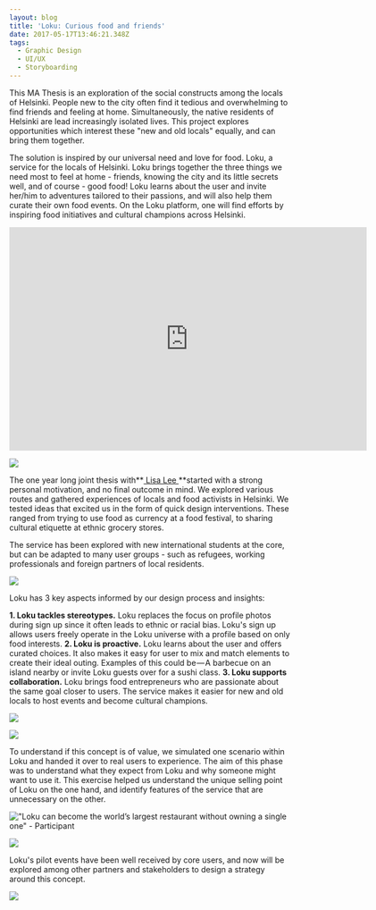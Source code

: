 ```yaml
---
layout: blog
title: 'Loku: Curious food and friends'
date: 2017-05-17T13:46:21.348Z
tags:
  - Graphic Design
  - UI/UX
  - Storyboarding
---
```

This MA Thesis is an exploration of the social constructs among the locals of Helsinki. People new to the city often find it tedious and overwhelming to find friends and feeling at home. Simultaneously, the native residents of Helsinki are lead increasingly isolated lives. This project explores opportunities which interest these "new and old locals" equally, and can bring them together.

The solution is inspired by our universal need and love for food. Loku, a service for the locals of Helsinki. Loku brings together the three things we need most to feel at home - friends, knowing the city and its little secrets well, and of course - good food! Loku learns about the user and invite her/him to adventures tailored to their passions, and will also help them curate their own food events. On the Loku platform, one will find efforts by inspiring food initiatives and cultural champions across Helsinki.

<iframe src="https://player.vimeo.com/video/217839744" width="640" height="400" frameborder="0" webkitallowfullscreen mozallowfullscreen allowfullscreen></iframe>

![](/images/01Loku.gif)

The one year long joint thesis with\*\*[ Lisa Lee ](http://pixelorpaper.com/)\*\*started with a strong personal motivation, and no final outcome in mind. We explored various routes and gathered experiences of locals and food activists in Helsinki. We tested ideas that excited us in the form of quick design interventions. These ranged from trying to use food as currency at a food festival, to sharing cultural etiquette at ethnic grocery stores.

The service has been explored with new international students at the core, but can be adapted to many user groups - such as refugees, working professionals and foreign partners of local residents.

![](/images/02Loku.gif)

Loku has 3 key aspects informed by our design process and insights:

**1. Loku tackles stereotypes.** Loku replaces the focus on profile photos during sign up since it often leads to ethnic or racial bias. Loku's sign up allows users freely operate in the Loku universe with a profile based on only food interests. **2. Loku is proactive.** Loku learns about the user and offers curated choices. It also makes it easy for user to mix and match elements to create their ideal outing. Examples of this could be — A barbecue on an island nearby or invite Loku guests over for a sushi class. **3. Loku supports collaboration.** Loku brings food entrepreneurs who are passionate about the same goal closer to users. The service makes it easier for new and old locals to host events and become cultural champions.

![](/images/03Loku.png)

![](/images/04Loku.jpg)

To understand if this concept is of value, we simulated one scenario within Loku and handed it over to real users to experience. The aim of this phase was to understand what they expect from Loku and why someone might want to use it. This exercise helped us understand the unique selling point of Loku on the one hand, and identify features of the service that are unnecessary on the other.

!["Loku can become the world’s largest restaurant without owning a single one" - Participant](/images/05Loku.jpg)

![](/images/06Loku.jpg)

Loku's pilot events have been well received by core users, and now will be explored among other partners and stakeholders to design a strategy around this concept.

![](/images/07Loku.gif)
